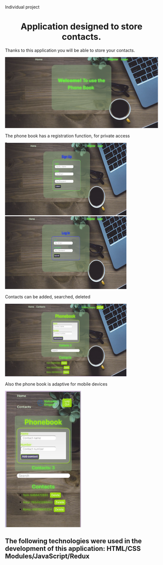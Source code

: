 <p align="left">Individual project</p>

<h1 align="center">Application designed to store contacts.</h1>
<p>Thanks to this application you will be able to store your contacts.</p>
<img src="./readme/Home.png" alt="домашняя страничка">
<p align="left">The phone book has a registration function, for private access</p>
<div display="flex" gap="20px">
<img src="./readme/SignIn.png" alt="singin" width=400 height=240>
<img src="./readme/LogIn.png" alt="login" width=400 height=240>
</div>
<p align="left">Contacts can be added, searched, deleted</p>
<img src="./readme/Contacts.png"  width=400 height=240>
<p align="left">Also the phone book is adaptive for mobile devices</p>
<img src="./readme/Adaptiv.png"  width=250 height=450>

<h2 align="left">The following technologies were used in the development of this application: HTML/CSS Modules/JavaScript/Redux</h2>
